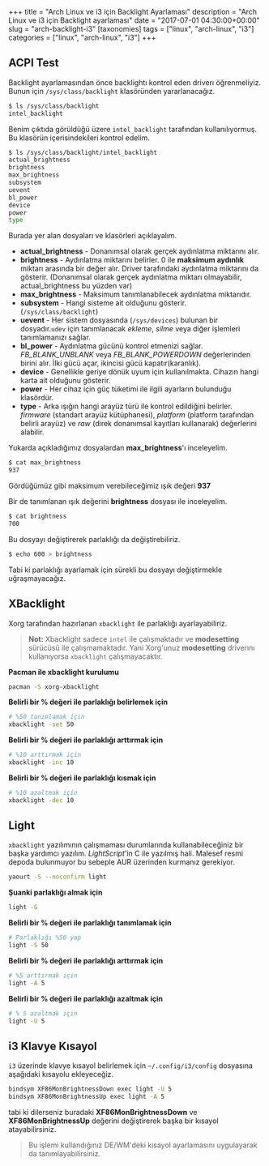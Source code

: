 +++
title = "Arch Linux ve i3 için Backlight Ayarlaması"
description = "Arch Linux ve i3 için Backlight ayarlaması"
date = "2017-07-01 04:30:00+00:00"
slug = "arch-backlight-i3"
[taxonomies]
tags = ["linux", "arch-linux", "i3"]
categories = ["linux", "arch-linux", "i3"]
+++
## ACPI Test
Backlight ayarlamasından önce backlightı kontrol eden driverı öğrenmeliyiz. Bunun için `/sys/class/backlight` klasöründen yararlanacağız.

```bash
$ ls /sys/class/backlight
intel_backlight
```

Benim çıktıda görüldüğü üzere `intel_backlight` tarafından kullanılıyormuş. Bu klasörün içerisindekileri kontrol edelim.

```bash
$ ls /sys/class/backlight/intel_backlight
actual_brightness
brightness
max_brightness
subsystem
uevent
bl_power
device
power
type
```

Burada yer alan dosyaları ve klasörleri açıklayalım.

- **actual_brightness** - Donanımsal olarak gerçek aydınlatma miktarını alır.
- **brightness** - Aydınlatma miktarını belirler. 0 ile **maksimum aydınlık** miktarı arasında bir değer alır. Driver tarafındaki aydınlatma miktarını da gösterir. (Donanımsal olarak gerçek aydınlatma miktarı olmayabilir, actual_brightness bu yüzden var)
- **max_brightness** - Maksimum tanımlanabilecek aydınlatma miktarıdır.
- **subsystem** - Hangi sisteme ait olduğunu gösterir.  (`/sys/class/backlight`)
- **uevent** - Her sistem dosyasında (`/sys/devices`) bulunan bir dosyadır.`udev` için tanımlanacak _ekleme_, _silme_ veya diğer işlemleri tanımlamanızı sağlar.
- **bl_power** - Aydınlatma gücünü kontrol etmenizi sağlar. *FB_BLANK_UNBLANK* veya *FB_BLANK_POWERDOWN* değerlerinden birini alır. İlki gücü açar, ikincisi gücü kapatır(karanlık).
- **device** - Genellikle geriye dönük uyum için kullanılmakta. Cihazın hangi karta ait olduğunu gösterir.
- **power** - Her cihaz için güç tüketimi ile ilgili ayarların bulunduğu klasördür.
- **type** - Arka ışığın hangi arayüz türü ile kontrol edildiğini belirler. *firmware* (standart arayüz kütüphanesi), *platform* (platform tarafından belirli arayüz) ve *raw* (direk donanımsal kayıtları kullanarak) değerlerini alabilir.

Yukarda açıkladığımız dosyalardan **max_brightness**'ı inceleyelim.

```bash
$ cat max_brightness
937
```

Gördüğümüz gibi maksimum verebileceğimiz ışık değeri **937**

Bir de tanımlanan ışık değerini **brightness** dosyası ile inceleyelim.

```bash
$ cat brightness
700
```

Bu dosyayı değiştirerek parlaklığı da değiştirebiliriz.

```bash
$ echo 600 > brightness
```

Tabi ki parlaklığı ayarlamak için sürekli bu dosyayı değiştirmekle uğraşmayacağız.

## XBacklight

Xorg tarafından hazırlanan `xbacklight` ile parlaklığı ayarlayabiliriz.

> **Not:** Xbacklight sadece `intel` ile çalışmaktadır ve **modesetting** sürücüsü ile çalışmamaktadır. Yani Xorg'unuz **modesetting** driverını kullanıyorsa `xbacklight` çalışmayacaktır.

**Pacman ile xbacklight kurulumu**

```bash
pacman -S xorg-xbacklight
```

**Belirli bir % değeri ile parlaklığı belirlemek için**

```bash
# %50 tanımlamak için
xbacklight -set 50
```

**Belirli bir % değeri ile parlaklığı arttırmak için**

```bash
# %10 arttırmak için
xbacklight -inc 10
```

**Belirli bir % değeri ile parlaklığı kısmak için**

```bash
# %10 azaltmak için
xbacklight -dec 10
```

## Light

`xbacklight` yazılımının çalışmaması durumlarında kullanabileceğiniz bir başka yardımcı yazılım. _LightScript_'in C ile yazılmış hali. Malesef resmi depoda bulunmuyor bu sebeple AUR üzerinden kurmanız gerekiyor.

```bash
yaourt -S --noconfirm light
```

**Şuanki parlaklığı almak için**

```bash
light -G
```

**Belirli bir % değeri ile parlaklığı tanımlamak için**

```bash
# Parlaklığı %50 yap
light -S 50
```

**Belirli bir % değeri ile parlaklığı arttırmak için**

```bash
# %5 arttırmak için
light -A 5
```

**Belirli bir % değeri ile parlaklığı azaltmak için**

```bash
# % 5 azaltmak için
light -U 5
```

## i3 Klavye Kısayol

`i3` üzerinde klavye kısayol belirlemek için `~/.config/i3/config` dosyasına aşağıdaki kısayolu ekleyeceğiz.

```bash
bindsym XF86MonBrightnessDown exec light -U 5
bindsym XF86MonBrightnessUp exec light -A 5
```

tabi ki dilerseniz buradaki **XF86MonBrightnessDown** ve **XF86MonBrightnessUp** değerini değiştirerek başka bir kısayol atayabilirsiniz.

> Bu işlemi kullandığınız DE/WM'deki kısayol ayarlamasını uygulayarak da tanımlayabilirsiniz.
